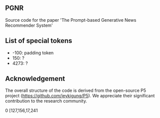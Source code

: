 ## PGNR
Source code for the paper 'The Prompt-based Generative News Recommender System' 

## List of special tokens

- -100: padding token
- 150: ?
- 4273: ?

## Acknowledgement 
The overall structure of the code is derived from the open-source P5 project (https://github.com/jeykigung/P5). We appreciate their significant contribution to the research community.


0 [127,156,17,241
